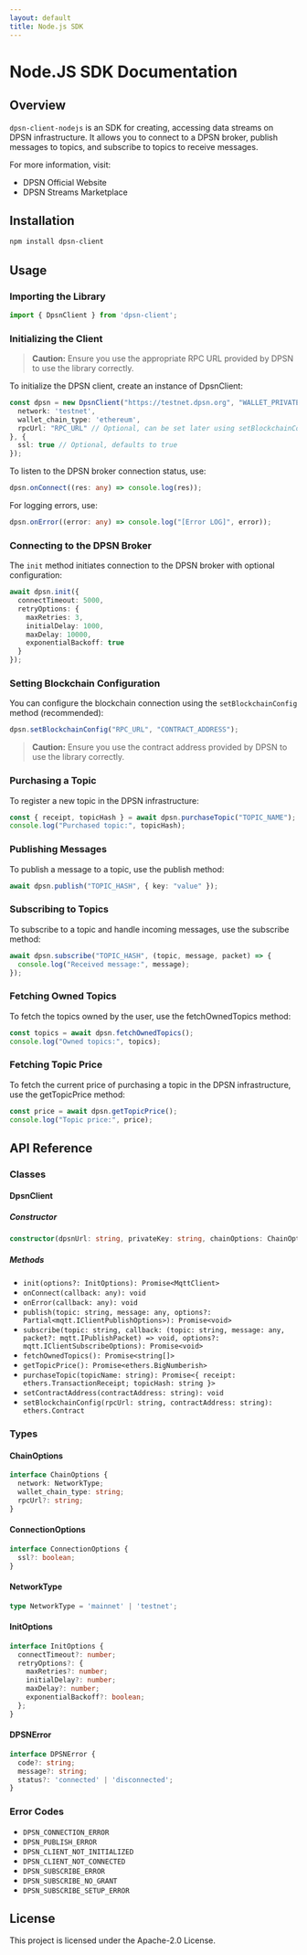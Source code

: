 ```yaml
---
layout: default
title: Node.js SDK
---
```


# Node.JS SDK Documentation

## Overview

`dpsn-client-nodejs` is an SDK for creating, accessing data streams on DPSN infrastructure. It allows you to connect to a DPSN broker, publish messages to topics, and subscribe to topics to receive messages.

For more information, visit:
* DPSN Official Website
* DPSN Streams Marketplace

## Installation

```bash
npm install dpsn-client
```

## Usage

### Importing the Library

```typescript
import { DpsnClient } from 'dpsn-client';
```

### Initializing the Client

> **Caution:** Ensure you use the appropriate RPC URL provided by DPSN to use the library correctly.

To initialize the DPSN client, create an instance of DpsnClient:

```typescript
const dpsn = new DpsnClient("https://testnet.dpsn.org", "WALLET_PRIVATE_KEY", {
  network: 'testnet',
  wallet_chain_type: 'ethereum',
  rpcUrl: "RPC_URL" // Optional, can be set later using setBlockchainConfig()
}, {
  ssl: true // Optional, defaults to true
});
```

To listen to the DPSN broker connection status, use:

```typescript
dpsn.onConnect((res: any) => console.log(res));
```

For logging errors, use:

```typescript
dpsn.onError((error: any) => console.log("[Error LOG]", error));
```

### Connecting to the DPSN Broker

The `init` method initiates connection to the DPSN broker with optional configuration:

```typescript
await dpsn.init({
  connectTimeout: 5000,
  retryOptions: {
    maxRetries: 3,
    initialDelay: 1000,
    maxDelay: 10000,
    exponentialBackoff: true
  }
});
```

### Setting Blockchain Configuration

You can configure the blockchain connection using the `setBlockchainConfig` method (recommended):

```typescript
dpsn.setBlockchainConfig("RPC_URL", "CONTRACT_ADDRESS");
```

> **Caution:** Ensure you use the contract address provided by DPSN to use the library correctly.

### Purchasing a Topic

To register a new topic in the DPSN infrastructure:

```typescript
const { receipt, topicHash } = await dpsn.purchaseTopic("TOPIC_NAME");
console.log("Purchased topic:", topicHash);
```

### Publishing Messages

To publish a message to a topic, use the publish method:

```typescript
await dpsn.publish("TOPIC_HASH", { key: "value" });
```

### Subscribing to Topics

To subscribe to a topic and handle incoming messages, use the subscribe method:

```typescript
await dpsn.subscribe("TOPIC_HASH", (topic, message, packet) => {
  console.log("Received message:", message);
});
```

### Fetching Owned Topics

To fetch the topics owned by the user, use the fetchOwnedTopics method:

```typescript
const topics = await dpsn.fetchOwnedTopics();
console.log("Owned topics:", topics);
```

### Fetching Topic Price

To fetch the current price of purchasing a topic in the DPSN infrastructure, use the getTopicPrice method:

```typescript
const price = await dpsn.getTopicPrice();
console.log("Topic price:", price);
```

## API Reference

### Classes

#### DpsnClient

##### Constructor

```typescript
constructor(dpsnUrl: string, privateKey: string, chainOptions: ChainOptions, connectionOptions: ConnectionOptions = { ssl: true })
```

##### Methods

* `init(options?: InitOptions): Promise<MqttClient>`
* `onConnect(callback: any): void`
* `onError(callback: any): void`
* `publish(topic: string, message: any, options?: Partial<mqtt.IClientPublishOptions>): Promise<void>`
* `subscribe(topic: string, callback: (topic: string, message: any, packet?: mqtt.IPublishPacket) => void, options?: mqtt.IClientSubscribeOptions): Promise<void>`
* `fetchOwnedTopics(): Promise<string[]>`
* `getTopicPrice(): Promise<ethers.BigNumberish>`
* `purchaseTopic(topicName: string): Promise<{ receipt: ethers.TransactionReceipt; topicHash: string }>`
* `setContractAddress(contractAddress: string): void`
* `setBlockchainConfig(rpcUrl: string, contractAddress: string): ethers.Contract`

### Types

#### ChainOptions

```typescript
interface ChainOptions {
  network: NetworkType;
  wallet_chain_type: string;
  rpcUrl?: string;
}
```

#### ConnectionOptions

```typescript
interface ConnectionOptions {
  ssl?: boolean;
}
```

#### NetworkType

```typescript
type NetworkType = 'mainnet' | 'testnet';
```

#### InitOptions

```typescript
interface InitOptions {
  connectTimeout?: number;
  retryOptions?: {
    maxRetries?: number;
    initialDelay?: number;
    maxDelay?: number;
    exponentialBackoff?: boolean;
  };
}
```

#### DPSNError

```typescript
interface DPSNError {
  code?: string;
  message?: string;
  status?: 'connected' | 'disconnected';
}
```

### Error Codes

* `DPSN_CONNECTION_ERROR`
* `DPSN_PUBLISH_ERROR`
* `DPSN_CLIENT_NOT_INITIALIZED`
* `DPSN_CLIENT_NOT_CONNECTED`
* `DPSN_SUBSCRIBE_ERROR`
* `DPSN_SUBSCRIBE_NO_GRANT`
* `DPSN_SUBSCRIBE_SETUP_ERROR`

## License

This project is licensed under the Apache-2.0 License. 